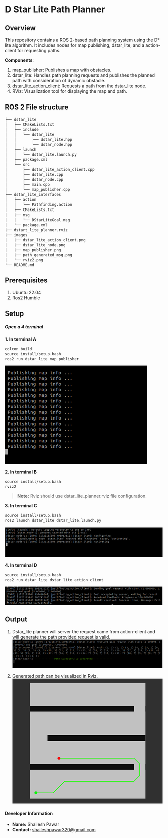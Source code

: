 
# D Star Lite Path Planner

## Overview
This repository contains a ROS 2-based path planning system using the D* lite algorithm. It includes nodes for map publishing, dstar_lite, and a action-client for requesting paths.

**Components**: 
1. map_publisher: Publishes a map with obstacles.
2. dstar_lite: Handles path planning requests and publishes the planned path with consideration of dynamic obstacle.
3. dstar_lite_action_client: Requests a path from the dstar_lite node.
4. RViz: Visualization tool for displaying the map and path.


## ROS 2 File structure
```
├── dstar_lite
│   ├── CMakeLists.txt
│   ├── include
│   │   └── dstar_lite
│   │       ├── dstar_lite.hpp
│   │       └── dstar_node.hpp
│   ├── launch
│   │   └── dstar_lite.launch.py
│   ├── package.xml
│   └── src
│       ├── dstar_lite_action_client.cpp
│       ├── dstar_lite.cpp
│       ├── dstar_node.cpp
│       ├── main.cpp
│       └── map_publisher.cpp
├── dstar_lite_interfaces
│   ├── action
│   │   └── Pathfinding.action
│   ├── CMakeLists.txt
│   ├── msg
│   │   └── DStarLiteGoal.msg
│   └── package.xml
├── dstart_lite_planner.rviz
├── images
│   ├── dstar_lite_action_client.png
│   ├── dstar_lite_node.png
│   ├── map_publisher.png
│   ├── path_generated_msg.png
│   └── rviz2.png
└── README.md

```

## Prerequisites
1. Ubuntu 22.04
2. Ros2 Humble

## Setup

##### Open a 4 terminal 

**1. In terminal A**
  ```
  colcon build
  source install/setup.bash
  ros2 run dstar_lite map_publisher
  ```
![Map Publisher](/images/map_publisher.png)

**2. In terminal B**
  ```
  source install/setup.bash
  rviz2
  ```
> **Note:** Rviz should use dstar_lite_planner.rviz file configuration.

**3. In terminal C**
  ```
  source install/setup.bash
  ros2 launch dstar_lite dstar_lite.launch.py
  ```
![Dstar_lite Planner Start](/images/dstar_lite_node_startup.png)

**4. In terminal D**
  ```
  source install/setup.bash
  ros2 run dstar_lite dstar_lite_action_client
```
![Dstar_lite Planner Action Client](/images/dstar_lite_action_client.png)

## Output
1. Dstar_lite planner will server the request came from action-client and will generate the path provided request is valid.![Dstar_lite Planner Result](/images/path_generated_msg.png)

2. Generated path can be visualized in Rviz.    ![Rviz](/images/rviz_output.png)


#### Developer Information

- **Name:** Shailesh Pawar
- **Contact:** shaileshpawar320@gmail.com